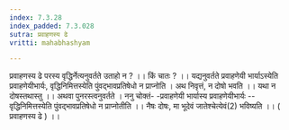 ```yaml
---
index: 7.3.28
index_padded: 7.3.028
sutra: प्रवाहणस्य ढे
vritti: mahabhashyam

---
```

 प्रवाहणस्य ढे परस्य वृद्धिर्नेत्यनुवर्तते उताहो न ? ।। किं चातः ? ।। यद्यनुवर्तते प्रवाहणेयी भार्याऽस्येति प्रवाहणेयीभार्यः, वृद्धिनिमित्तस्येति पुंवद्भावप्रतिषेधो न प्राप्नोति । अथ निवृत्तं, न दोषो भवति ।। यथा न दोषस्तथास्तु ।। अथवा पुनरस्त्वनुवर्तते । ननु चोक्तं- -प्रवाहणेयी भार्यास्य प्रवाहणेयीभार्यः --वृद्धिनिमित्तस्येति पुंवद्भावप्रतिषेधो न प्राप्नोतीति ।। नैषः दोषः, मा भूदेवं जातेश्चेत्येवं(2) भविष्यति ।। ( प्रवाहणस्य ढे ) ।। 